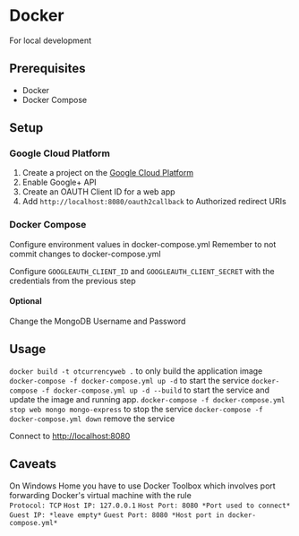
# Docker  
  
For local development
  
## Prerequisites  
- Docker  
- Docker Compose

## Setup
### Google Cloud Platform
1. Create a project on the [Google Cloud Platform](https://console.cloud.google.com)
4. Enable Google+ API
2. Create an OAUTH Client ID for a web app
3. Add `http://localhost:8080/oauth2callback`  to Authorized redirect URIs

### Docker Compose
Configure environment values in docker-compose.yml
Remember to not commit changes to docker-compose.yml

Configure `GOOGLEAUTH_CLIENT_ID` and `GOOGLEAUTH_CLIENT_SECRET` with the credentials from the previous step
#### Optional
Change the MongoDB Username and Password

##   Usage
`docker build -t otcurrencyweb .` to only build the application image
`docker-compose -f docker-compose.yml up -d` to start the service
`docker-compose -f docker-compose.yml up -d --build` to start the service and update the image and running app.
`docker-compose -f docker-compose.yml stop web mongo mongo-express` to stop the service
`docker-compose -f docker-compose.yml down` remove the service

Connect to [http://localhost:8080](http://localhost:8080)


## Caveats
On Windows Home you have to use Docker Toolbox which involves port forwarding Docker's virtual machine with the rule  
`Protocol: TCP`
`Host IP: 127.0.0.1`
`Host Port: 8080 *Port used to connect*`
`Guest IP: *leave empty*`
`Guest Port: 8080 *Host port in docker-compose.yml*`

